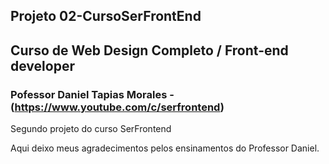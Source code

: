 ## Projeto 02-CursoSerFrontEnd
## Curso de Web Design Completo / Front-end developer
### Pofessor Daniel Tapias Morales - (https://www.youtube.com/c/serfrontend)
 Segundo projeto do curso SerFrontend
 
 Aqui deixo meus agradecimentos pelos ensinamentos do Professor Daniel.
